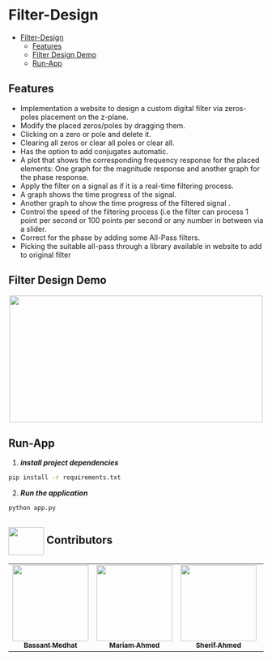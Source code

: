 
# Filter-Design

- [Filter-Design](#filter-design)
  - [Features](#features)
  - [Filter Design Demo](#filter-design-demo)
  - [Run-App](#run-app)
  

## Features  
- Implementation a website to design a custom digital filter via zeros-poles placement on the z-plane.
- Modify the placed zeros/poles by dragging them.
- Clicking on a zero or pole and delete it.
- Clearing all zeros or clear all poles or clear all.
- Has the option to add conjugates automatic.
- A plot that shows the corresponding frequency response for the placed elements: One graph for the magnitude
response and another graph for the phase response.
- Apply the filter on a  signal  as if it is a real-time filtering process.
-  A graph shows the time progress of the signal.
-  Another graph to show the time progress of the filtered signal .
-  Control the speed of the filtering process (i.e the filter can process 1 point per second or 100 points per second or any number in between via a slider.
-  Correct for the phase by adding some All-Pass filters.
-  Picking the suitable all-pass through a library
available in website to add to original filter



## Filter Design Demo
<p align="center">
<img src="https://github.com/bassantmedhat/Digital-Filter-Design/blob/main/doc/task5_demo.gif" width="500" height="250"/>
</p>


## Run-App
1. **_install project  dependencies_**
```sh
pip install -r requirements.txt
```
2. **_Run the application_**
```sh
python app.py
````

## <img  align="center" width= 70px height =55px src="https://media0.giphy.com/media/Xy702eMOiGGPzk4Zkd/giphy.gif?cid=ecf05e475vmf48k83bvzye3w2m2xl03iyem3tkuw2krpkb7k&rid=giphy.gif&ct=s"> Contributors  <a id ="Contributors"></a>

<table align="center" >
  <tr>
        <td align="center"><a href="https://github.com/bassantmedhat"><img src="https://avatars.githubusercontent.com/u/85830264?v=4" width="150px;" alt=""/><br /><sub><b>Bassant Medhat</b></sub></a><br /></td>
     <td align="center"><a href="https://github.com/MariamTurky"><img src="https://avatars.githubusercontent.com/u/93421790?v=4" width="150px;" alt=""/><br /><sub><b>Mariam Ahmed</b></sub></a><br /></td>
    <td align="center"><a href="https://github.com/Sherif-2001"><img src="https://avatars.githubusercontent.com/u/93449171?v=4" width="150px;" alt=""/><br /><sub><b>Sherif Ahmed</b></sub></a><br />
    </td>
    <td align="center"><a href="https://github.com/Dina153"><img src="https://avatars.githubusercontent.com/u/81557785?v=4" width="150px;" alt=""/><br /><sub><b>Dina Mostafa</b></sub></a><br />
     </td>
  </tr>
</table>
